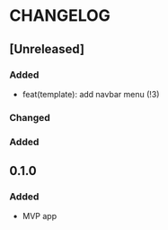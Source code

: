 # CHANGELOG

## [Unreleased]

### Added

- feat(template): add navbar menu (!3)

### Changed

### Added


## 0.1.0

### Added

- MVP app
